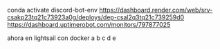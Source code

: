 conda activate discord-bot-env
https://dashboard.render.com/web/srv-csakp23tq21c73923a0g/deploys/dep-csal2q3tq21c739259d0
https://dashboard.uptimerobot.com/monitors/797877025

ahora en lightsail
con docker a b c d e